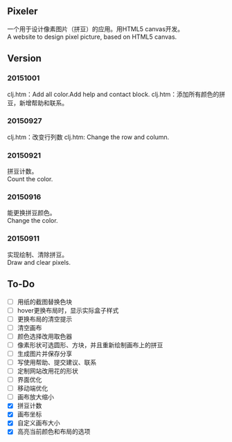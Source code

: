 ## Pixeler
一个用于设计像素图片（拼豆）的应用。用HTML5 canvas开发。  
A website to design pixel picture, based on HTML5 canvas.

## Version

### 20151001
clj.htm：Add all color.Add help and contact block.
clj.htm：添加所有颜色的拼豆，新增帮助和联系。

### 20150927
clj.htm：改变行列数
clj.htm: Change the row and column.  

### 20150921
拼豆计数。  
Count the color.

### 20150916
能更换拼豆颜色。  
Change the color.

### 20150911
实现绘制、清除拼豆。  
Draw and clear pixels.


## To-Do

- [ ] 用纸的截图替换色块
- [ ] hover更换布局时，显示实际盒子样式
- [ ] 更换布局的清空提示
- [ ] 清空画布
- [ ] 颜色选择改用取色器
- [ ] 像素形状可选圆形、方块，并且重新绘制画布上的拼豆
- [ ] 生成图片并保存分享
- [ ] 写使用帮助、提交建议、联系
- [ ] 定制网站改用花的形状
- [ ] 界面优化
- [ ] 移动端优化
- [ ] 画布放大缩小
- [x] 拼豆计数
- [x] 画布坐标
- [x] 自定义画布大小
- [x] 高亮当前颜色和布局的选项